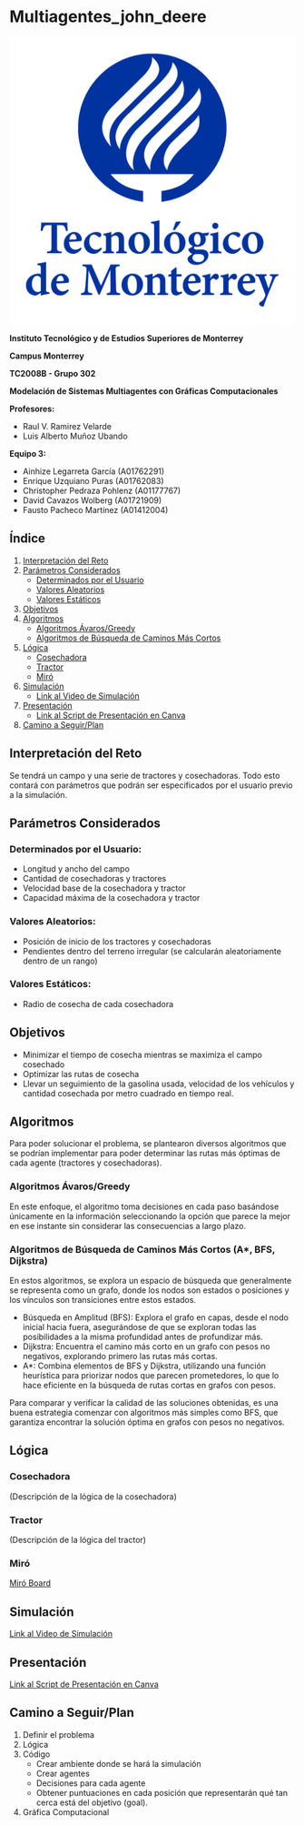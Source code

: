 # Multiagentes_john_deere

![Tec de Monterrey](TecLogo.png)


**Instituto Tecnológico y de Estudios Superiores de Monterrey**

**Campus Monterrey**

**TC2008B - Grupo 302**

**Modelación de Sistemas Multiagentes con Gráficas Computacionales**


**Profesores:**
- Raul V. Ramirez Velarde
- Luis Alberto Muñoz Ubando

**Equipo 3:**
- Ainhize Legarreta García (A01762291)
- Enrique Uzquiano Puras (A01762083)
- Christopher Pedraza Pohlenz (A01177767)
- David Cavazos Wolberg (A01721909)
- Fausto Pacheco Martínez (A01412004)

## Índice
1. [Interpretación del Reto](#interpretación-del-reto)
2. [Parámetros Considerados](#parámetros-considerados)
   - [Determinados por el Usuario](#determinados-por-el-usuario)
   - [Valores Aleatorios](#valores-aleatorios)
   - [Valores Estáticos](#valores-estáticos)
3. [Objetivos](#objetivos)
4. [Algoritmos](#algoritmos)
   - [Algoritmos Ávaros/Greedy](#algoritmos-ávaros-o-greedy)
   - [Algoritmos de Búsqueda de Caminos Más Cortos](#algoritmos-de-búsqueda-de-caminos-más-cortos)
5. [Lógica](#lógica)
   - [Cosechadora](#cosechadora)
   - [Tractor](#tractor)
   - [Miró](#miró)
6. [Simulación](#simulación)
   - [Link al Video de Simulación](#link-al-video-de-simulación)
7. [Presentación](#presentación)
   - [Link al Script de Presentación en Canva](#link-al-script-de-presentación-de-canva)
8. [Camino a Seguir/Plan](#camino-a-seguir-plan)

## Interpretación del Reto
Se tendrá un campo y una serie de tractores y cosechadoras. Todo esto contará con parámetros que podrán ser especificados por el usuario previo a la simulación.

## Parámetros Considerados
### Determinados por el Usuario:
- Longitud y ancho del campo
- Cantidad de cosechadoras y tractores
- Velocidad base de la cosechadora y tractor
- Capacidad máxima de la cosechadora y tractor

### Valores Aleatorios:
- Posición de inicio de los tractores y cosechadoras
- Pendientes dentro del terreno irregular (se calcularán aleatoriamente dentro de un rango)

### Valores Estáticos:
- Radio de cosecha de cada cosechadora

## Objetivos
- Minimizar el tiempo de cosecha mientras se maximiza el campo cosechado
- Optimizar las rutas de cosecha
- Llevar un seguimiento de la gasolina usada, velocidad de los vehículos y cantidad cosechada por metro cuadrado en tiempo real.

## Algoritmos
Para poder solucionar el problema, se plantearon diversos algoritmos que se podrían implementar para poder determinar las rutas más óptimas de cada agente (tractores y cosechadoras).

### Algoritmos Ávaros/Greedy
En este enfoque, el algoritmo toma decisiones en cada paso basándose únicamente en la información seleccionando la opción que parece la mejor en ese instante sin considerar las consecuencias a largo plazo.

### Algoritmos de Búsqueda de Caminos Más Cortos (A*, BFS, Dijkstra)
En estos algoritmos, se explora un espacio de búsqueda que generalmente se representa como un grafo, donde los nodos son estados o posiciones y los vínculos son transiciones entre estos estados.

- Búsqueda en Amplitud (BFS): Explora el grafo en capas, desde el nodo inicial hacia fuera, asegurándose de que se exploran todas las posibilidades a la misma profundidad antes de profundizar más.
- Dijkstra: Encuentra el camino más corto en un grafo con pesos no negativos, explorando primero las rutas más cortas.
- A*: Combina elementos de BFS y Dijkstra, utilizando una función heurística para priorizar nodos que parecen prometedores, lo que lo hace eficiente en la búsqueda de rutas cortas en grafos con pesos.

Para comparar y verificar la calidad de las soluciones obtenidas, es una buena estrategia comenzar con algoritmos más simples como BFS, que garantiza encontrar la solución óptima en grafos con pesos no negativos.

## Lógica
### Cosechadora
(Descripción de la lógica de la cosechadora)

### Tractor
(Descripción de la lógica del tractor)

### Miró
[Miró Board](https://miro.com/app/board/uXjVNR0RZDw=/?share_link_id=372821292186)

## Simulación
[Link al Video de Simulación](#)

## Presentación
[Link al Script de Presentación en Canva](https://www.canva.com/design/DAF0D-UutKo/DtBF1n_CguwKEUeysDT6Mw/view?utm_content=DAF0D-UutKo&utm_campaign=designshare&utm_medium=link&utm_source=editor)

## Camino a Seguir/Plan
1. Definir el problema
2. Lógica
3. Código
   - Crear ambiente donde se hará la simulación
   - Crear agentes
   - Decisiones para cada agente
   - Obtener puntuaciones en cada posición que representarán qué tan cerca está del objetivo (goal).
4. Gráfica Computacional
